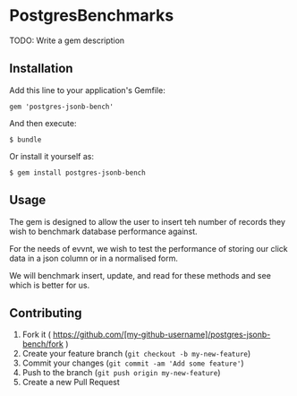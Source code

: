# PostgresBenchmarks

TODO: Write a gem description

## Installation

Add this line to your application's Gemfile:

    gem 'postgres-jsonb-bench'

And then execute:

    $ bundle

Or install it yourself as:

    $ gem install postgres-jsonb-bench

## Usage

The gem is designed to allow the user to insert teh number of records they wish to benchmark database performance against.

For the needs of evvnt, we wish to test the performance of storing our click data in a json column or in a normalised form.

We will benchmark insert, update, and read for these methods and see which is better for us.



## Contributing

1. Fork it ( https://github.com/[my-github-username]/postgres-jsonb-bench/fork )
2. Create your feature branch (`git checkout -b my-new-feature`)
3. Commit your changes (`git commit -am 'Add some feature'`)
4. Push to the branch (`git push origin my-new-feature`)
5. Create a new Pull Request
